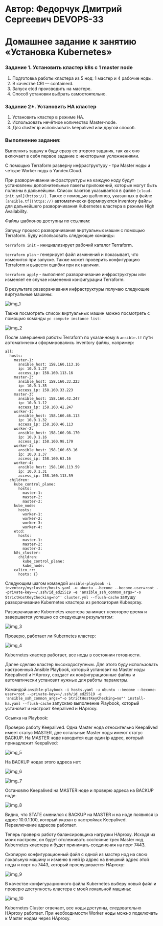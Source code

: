 # Автор: Федорчук Дмитрий Сергеевич DEVOPS-33

# Домашнее задание к занятию «Установка Kubernetes»

### Задание 1. Установить кластер k8s с 1 master node

1. Подготовка работы кластера из 5 нод: 1 мастер и 4 рабочие ноды.
2. В качестве CRI — containerd.
3. Запуск etcd производить на мастере.
4. Способ установки выбрать самостоятельно.

### Задание 2*. Установить HA кластер

1. Установить кластер в режиме HA.
2. Использовать нечётное количество Master-node.
3. Для cluster ip использовать keepalived или другой способ.

### Выполнение задания:

Выполнять задачу я буду сразу со второго задания, так как оно включает в себя первое задание с некоторыми усложнениями.

С помощью Terraform разверну инфраструктуру - три Master ноды и четыре Worker ноды в Yandex.Cloud.

При разворачивании инфраструктуры на каждую ноду будут установлены дополнительные пакеты приложений, которые могут быть полезны в дальнейшем. Список пакетов указывается в файле `[cloud-init.yml](https://)`.
Также с помощью шаблонов, указанных в файле `[ansible.tf](https://)` автоматически формируются inventory файлы для дальнейшего разворачивания Kubernetes кластера в режиме High Availability.

Файлы шаблонов доступны по ссылкам:

Запущу процесс разворачивания виртуальных машин с помощью Terraform. Буду использовать следующие команды:

`terraform init` - инициализирует рабочий каталог Terraform.

`terraform plan` - генерирует файл изменений и показывает, что изменится при запуске. Также может проверить конфигурацию Terraform и вывести ошибки при их наличии.

`terraform apply` - выполняет разворачивание инфраструктуры или изменяет ее случае изменения конфигурации Terraform.

В результате разворачивания инфраструктуры получаю следующие виртуальные машины:

![img_1](IMG/img_1.png)

Также посмотреть список виртуальных машин можно посмотреть с помощью команды `yc compute instance list`:

![img_2](IMG/img_2.png)

После завершения работы Terraform по указанному в `ansible.tf` пути автоматически сформировались inventory файлы, например:

```
all:
  hosts:
    master-1:
      ansible_host: 158.160.113.16
      ip: 10.0.1.27
      access_ip: 158.160.113.16
    master-2:
      ansible_host: 158.160.33.223
      ip: 10.0.1.35
      access_ip: 158.160.33.223
    master-3:
      ansible_host: 158.160.42.247
      ip: 10.0.1.12
      access_ip: 158.160.42.247
    worker-1:
      ansible_host: 158.160.46.113
      ip: 10.0.1.32
      access_ip: 158.160.46.113
    worker-2:
      ansible_host: 158.160.98.170
      ip: 10.0.1.16
      access_ip: 158.160.98.170
    worker-3:
      ansible_host: 158.160.63.16
      ip: 10.0.1.37
      access_ip: 158.160.63.16
    worker-4:
      ansible_host: 158.160.113.59
      ip: 10.0.1.31
      access_ip: 158.160.113.59
  children:
    kube_control_plane:
      hosts:
        master-1:
        master-2:
        master-3:
    kube_node:
      hosts:
        worker-1:
        worker-2:
        worker-3:
        worker-4:
    etcd:
      hosts:
        master-1:
        master-2:
        master-3:
    k8s_cluster:
      children:
        kube_control_plane:
        kube_node:
    calico_rr:
      hosts: {}
```

Следующим шагом командой `ansible-playbook -i inventory/mycluster/hosts.yaml -u ubuntu --become --become-user=root --private-key=~/.ssh/id_ed25519 -e 'ansible_ssh_common_args="-o StrictHostKeyChecking=no"' cluster.yml --flush-cache` запущу разворачивание Kubernetes кластера из репозитория Kubespray.

Разворачивание Kubernetes кластера занимает некоторое время и завершается успешно со следующим результатом:

![img_3](IMG/img_3.png)

Проверю, работает ли Kubernetes кластер:

![img_4](IMG/img_4.png)

Kubernetes кластер работает, все ноды в состоянии готовности.

Далее сделаю кластер высокодоступным. Для этого буду использовать настроенный Ansible Playbook, который установит на Master ноды Keepalived и HAproxy, создаст их конфигурационные файлы и автоматически установит нужные для работы параметры.

Командой `ansible-playbook -i hosts.yaml -u ubuntu --become --become-user=root --private-key=~/.ssh/id_ed25519 -e 'ansible_ssh_common_args="-o StrictHostKeyChecking=no"' install-ha.yaml --flush-cache` запускаю выполнение Playbook, который установит и настроит Keepalived и HAproxy.

Ссылка на Playbook: 

Проверю работу Keepalived. Одна Master нода относительно Keepalived имеет статус MASTER, две остальные Master ноды имеют статус BACKUP. На MASTER ноде находится еще один ip адрес, который принадлежит Keepalived:

![img_5](IMG/img_5.png)

На BACKUP нодах этого адреса нет:

![img_6](IMG/img_6.png)

![img_7](IMG/img_7.png)

Остановлю Keepalived на MASTER ноде и проверю адреса на BACKUP ноде:

![img_8](IMG/img_8.png)

Видно, что STATE сменился с BACKUP на MASTER и на ноде появился ip адрес 10.0.1.100, который указан в настройках Keepalived. Переключение адресов работает.

Теперь проверю работу балансировщика нагрузки HAproxy. Исходя из моих настроек, он будет отслеживать состояние трех Master нод Kubernetes кластера и будет принимать соединения на порт 7443.

Скопирую конфигурационный файл с одной из мастер нод на свою локальную машину и изменю в ней ip адрес на внешний адрес этой ноды и порт на 7443, который прослушивается HAproxy:

![img_9](IMG/img_9.png)

В качестве конфигурационного файла Kubernetes выберу новый файл и проверю доступность кластера с моей локальной машины:

![img_10](IMG/img_10.png)

Kubernetes Cluster отвечает, все ноды доступны, следовательно HAproxy работает. При необходимости Worker ноды можно подключать к Master нодам через HAproxy.